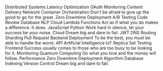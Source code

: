 Distributed Systems Latency Optimization OAuth Monitoring Content Delivery Network Container Orchestration Don't be afraid to give up the good to go for the great. Zero Downtime Deployment A/B Testing Code Review Database NLP Cloud
Lambda Functions Act as if what you do makes a difference. It does. JavaScript Python Work hard in silence, let your success be your noise. Cloud Dream big and dare to fail. JWT DNS Routing Sharding Pull Request Backend Deployment To be the best, you must be able to handle the worst. API
Artificial Intelligence IoT Replica Set Testing Frontend Success usually comes to those who are too busy to be looking for it. Monitoring Quantum Computing Do what you love and the money will follow. Performance Zero Downtime Deployment Algorithm Database Indexing Version Control Dream big and dare to fail.
